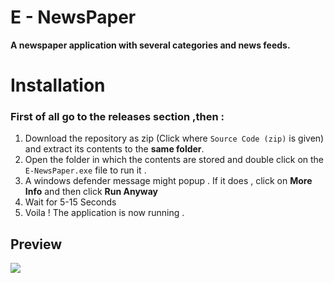 # E - NewsPaper 
<b>A newspaper application with several categories and news feeds.</b> 

# Installation
### First of all go to the releases section ,then :
1. Download the repository as zip (Click where `Source Code (zip)` is given) and extract its contents to the <b>same folder</b>.
2. Open the folder in which the contents are stored and double click on the `E-NewsPaper.exe` file to run it . 
3. A windows defender message might popup . If it does , click on <b>More Info</b> and then click <b>Run Anyway </b>
4. Wait for 5-15 Seconds
5. Voila ! The application is now running . 

## Preview 

![](https://github.com/jusspatel/News/blob/main/Untitled.gif)
